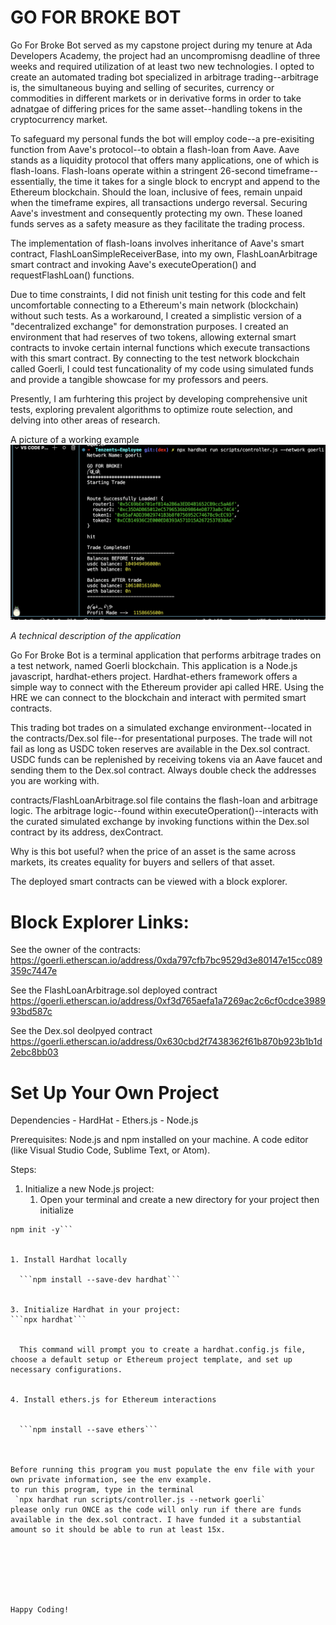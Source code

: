 # GO FOR BROKE BOT

Go For Broke Bot served as my capstone project during my tenure at Ada Developers Academy, the project had an uncompromisng deadline of three weeks and required utilization of at least two new technologies. I opted to create an automated trading bot specialized in arbitrage trading--arbitrage is, the simultaneous buying and selling of securites, currency or commodities in different markets or in derivative forms in order to take adnatgae of differing prices for the same asset--handling tokens in the cryptocurrency market.

To safeguard my personal funds the bot will employ code--a pre-exisiting function from Aave's protocol--to obtain a flash-loan from Aave. Aave stands as a liquidity protocol that offers many applications, one of which is flash-loans. Flash-loans operate within a stringent 26-second timeframe--essentially, the time it takes for a single block to encrypt and append to the Ethereum blockchain. Should the loan, inclusive of fees, remain unpaid when the timeframe expires, all transactions undergo reversal. Securing Aave's investment and consequently protecting my own. These loaned funds serves as a safety measure as they facilitate the trading process.

The implementation of flash-loans involves inheritance of Aave's smart contract, FlashLoanSimpleReceiverBase, into my own, FlashLoanArbitrage smart contract and invoking Aave's executeOperation() and requestFlashLoan() functions. 

Due to time constraints, I did not finish unit testing for this code and felt uncomfortable connecting to a Ethereum's main network (blockchain) without such tests. As a workaround, I created a simplistic version of a "decentralized exchange" for demonstration purposes. I created an environment that had reserves of two tokens, allowing external smart contracts to invoke certain internal functions which execute transactions with this smart contract. By connecting to the test network blockchain called Goerli, I could test funcationality of my code using simulated funds and provide a tangible showcase for my professors and peers.

Presently, I am furhtering this project by developing comprehensive unit tests, exploring prevalent algorithms to optimize route selection, and delving into other areas of research.

A picture of a working example
![alt text](https://github.com/paigepwilcox/Go-For-Broke-Bot/blob/dex/brokebot.png?raw=true)


*A technical description of the application*
  
  Go For Broke Bot is a terminal application that performs arbitrage trades on a test network, named Goerli blockchain. This application is a Node.js javascript, hardhat-ethers project. Hardhat-ethers framework offers a simple way to connect with the Ethereum provider api called HRE. Using the HRE we can connect to the blockchain and interact with permited smart contracts.  
  
  This trading bot trades on a simulated exchange environment--located in the contracts/Dex.sol file--for presentational purposes. The trade will not fail as long as USDC token reserves are available in the Dex.sol contract. USDC funds can be replenished by receiving tokens via an Aave faucet and sending them to the Dex.sol contract. Always double check the addresses you are working with. 
  
  contracts/FlashLoanArbitrage.sol file contains the flash-loan and arbitrage logic. The arbitrage logic--found within executeOperation()--interacts with the curated simulated exchange by invoking functions within the Dex.sol contract by its address, dexContract. 


  Why is this bot useful?
  when the price of an asset is the same across markets, its creates equality for buyers and sellers of that asset.  


The deployed smart contracts can be viewed with a block explorer.
# Block Explorer Links:
  See the owner of the contracts:
  https://goerli.etherscan.io/address/0xda797cfb7bc9529d3e80147e15cc089359c7447e

  See the FlashLoanArbitrage.sol deployed contract
  https://goerli.etherscan.io/address/0xf3d765aefa1a7269ac2c6cf0cdce398993bd587c

  See the Dex.sol deolpyed contract
  https://goerli.etherscan.io/address/0x630cbd2f7438362f61b870b923b1b1d2ebc8bb03
 

# Set Up Your Own Project
  Dependencies
    - HardHat
    - Ethers.js
    - Node.js

  Prerequisites:
      Node.js and npm installed on your machine.
      A code editor (like Visual Studio Code, Sublime Text, or Atom).
  
  Steps:
  1. Initialize a new Node.js project:
     1. Open your terminal and create a new directory for your project then initialize

  ```mkdir my-eth-project  /n  cd my-eth-project
  npm init -y```


  1. Install Hardhat locally

    ```npm install --save-dev hardhat```


  3. Initialize Hardhat in your project: 
  ```npx hardhat```

    
    This command will prompt you to create a hardhat.config.js file, choose a default setup or Ethereum project template, and set up necessary configurations.


  4. Install ethers.js for Ethereum interactions


    ```npm install --save ethers```


  
  Before running this program you must populate the env file with your own private information, see the env example.
  to run this program, type in the terminal 
   `npx hardhat run scripts/controller.js --network goerli`
  please only run ONCE as the code will only run if there are funds available in the dex.sol contract. I have funded it a substantial amount so it should be able to run at least 15x.







Happy Coding!